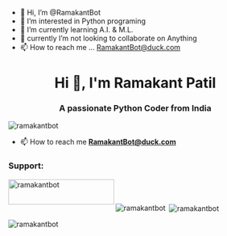 - 👋 Hi, I’m @RamakantBot
- 👀 I’m interested in Python programing
- 🌱 I’m currently learning A.I. & M.L.
- 💞️ currently I’m not looking to collaborate on Anything
- 📫 How to reach me ... RamakantBot@duck.com

<!---
RamakantBot/RamakantBot is a ✨ special ✨ repository because its `README.md` (this file) appears on your GitHub profile.
You can click the Preview link to take a look at your changes.
--->


<h1 align="center">Hi 👋, I'm Ramakant Patil</h1>
<h3 align="center">A passionate Python Coder from India</h3>

<p align="left"> <img src="https://komarev.com/ghpvc/?username=ramakantbot&label=Profile%20views&color=0e75b6&style=flat" alt="ramakantbot" /> </p>

- 📫 How to reach me **RamakantBot@duck.com**

<h3 align="left">Support:</h3>
<p><a href="https://ko-fi.com/ramakantbot"> <img align="left" src="https://cdn.ko-fi.com/cdn/kofi3.png?v=3" height="50" width="210" alt="ramakantbot" /></a></p><br><br>

<p><img align="left" src="https://github-readme-stats.vercel.app/api/top-langs?username=ramakantbot&show_icons=true&locale=en&layout=compact" alt="ramakantbot" /></p>

<p>&nbsp;<img align="center" src="https://github-readme-stats.vercel.app/api?username=ramakantbot&show_icons=true&locale=en" alt="ramakantbot" /></p>

<p><img align="center" src="https://github-readme-streak-stats.herokuapp.com/?user=ramakantbot&" alt="ramakantbot" /></p>
